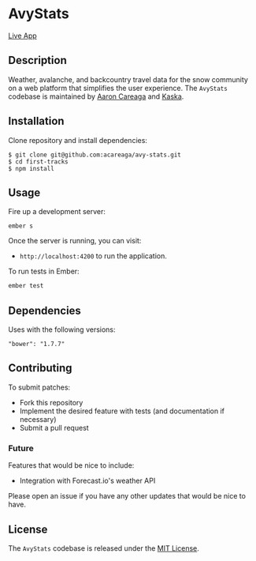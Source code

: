 # AvyStats

[Live App](https://first-tracks.firebaseapp.com/)

## Description

Weather, avalanche, and backcountry travel data for the snow community on a web platform that simplifies the user experience. The `AvyStats` codebase is maintained by [Aaron Careaga](https://twitter.com/aaroncareaga) and [Kaska](http://www.kaska.co/).

## Installation

Clone repository and install dependencies:

```
$ git clone git@github.com:acareaga/avy-stats.git
$ cd first-tracks
$ npm install
```
## Usage

Fire up a development server:

```
ember s
```

Once the server is running, you can visit:

* `http://localhost:4200` to run the application.

To run tests in Ember:

```js
ember test
```

## Dependencies

Uses with the following versions:

```
"bower": "1.7.7"
```

## Contributing

To submit patches:
* Fork this repository
* Implement the desired feature with tests (and documentation if necessary)
* Submit a pull request

### Future

Features that would be nice to include:
* Integration with Forecast.io's weather API

Please open an issue if you have any other updates that would be nice to have.

## License

The `AvyStats` codebase is released under the [MIT License](http://www.opensource.org/licenses/MIT).


